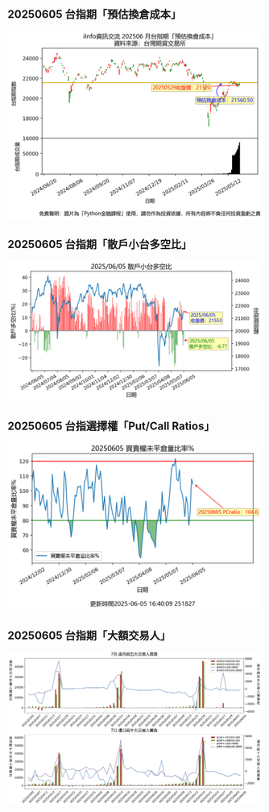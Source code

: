 ## 20250605 台指期「預估換倉成本」
![](images/txfcost.png)

## 20250605 台指期「散戶小台多空比」
![](images/bbiri.png)

## 20250605 台指選擇權「Put/Call Ratios」
![](images/pcratio.png)

## 20250605 台指期「大額交易人」
![](images/blocktrade.png)

